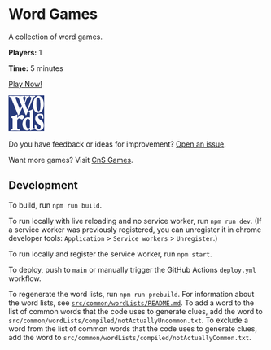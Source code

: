# Word Games

A collection of word games.

**Players:** 1

**Time:** 5 minutes

[Play Now!](https://skedwards88.github.io/word_games/)

<img src="src/images/icon_512.png" alt="game icon" width="70"/>

Do you have feedback or ideas for improvement? [Open an issue](https://github.com/skedwards88/word_games/issues/new).

Want more games? Visit [CnS Games](https://skedwards88.github.io/portfolio/).

## Development

To build, run `npm run build`.

To run locally with live reloading and no service worker, run `npm run dev`. (If a service worker was previously registered, you can unregister it in chrome developer tools: `Application` > `Service workers` > `Unregister`.)

To run locally and register the service worker, run `npm start`.

To deploy, push to `main` or manually trigger the GitHub Actions `deploy.yml` workflow.

To regenerate the word lists, run `npm run prebuild`. For information about the word lists, see [`src/common/wordLists/README.md`](src/common/wordLists/README.md). To add a word to the list of common words that the code uses to generate clues, add the word to `src/common/wordLists/compiled/notActuallyUncommon.txt`. To exclude a word from the list of common words that the code uses to generate clues, add the word to `src/common/wordLists/compiled/notActuallyCommon.txt`.
